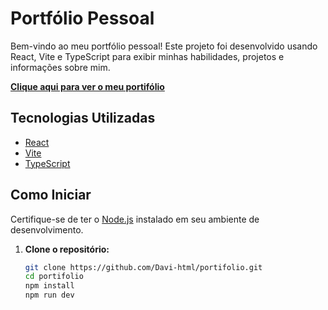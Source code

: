 # Portfólio Pessoal

Bem-vindo ao meu portfólio pessoal! Este projeto foi desenvolvido usando React, Vite e TypeScript para exibir minhas habilidades, projetos e informações sobre mim.

[**Clique aqui para ver o meu portifólio**](https://my-projects-here.netlify.app/)

## Tecnologias Utilizadas

- [React](https://reactjs.org/)
- [Vite](https://vitejs.dev/)
- [TypeScript](https://www.typescriptlang.org/)

## Como Iniciar

Certifique-se de ter o [Node.js](https://nodejs.org/) instalado em seu ambiente de desenvolvimento.

1. **Clone o repositório:**

   ```bash
   git clone https://github.com/Davi-html/portifolio.git
   cd portifolio
   npm install
   npm run dev